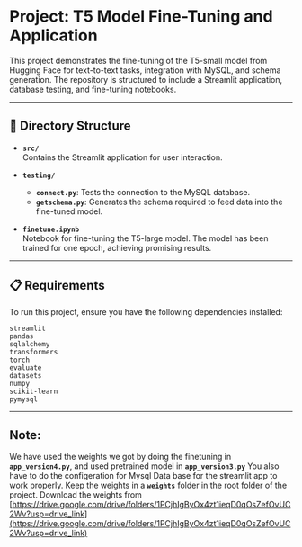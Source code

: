 # Project: T5 Model Fine-Tuning and Application

This project demonstrates the fine-tuning of the T5-small model from Hugging Face for text-to-text tasks, integration with MySQL, and schema generation. The repository is structured to include a Streamlit application, database testing, and fine-tuning notebooks.

---

## 📂 Directory Structure

- **`src/`**  
  Contains the Streamlit application for user interaction.

- **`testing/`**  
  - **`connect.py`**: Tests the connection to the MySQL database.  
  - **`getschema.py`**: Generates the schema required to feed data into the fine-tuned model.  

- **`finetune.ipynb`**  
  Notebook for fine-tuning the T5-large model. The model has been trained for one epoch, achieving promising results.

---

## 📋 Requirements

To run this project, ensure you have the following dependencies installed:

```plaintext
streamlit
pandas
sqlalchemy
transformers
torch
evaluate
datasets
numpy
scikit-learn
pymysql
```

---

## Note: 

We have used the weights we got by doing the finetuning in **`app_version4.py`**, and used pretrained model in **`app_version3.py`**
You also have to do the configeration for Mysql Data base for the streamlit app to work properly.
Keep the weights in a **`weights`** folder in the root folder of the project.
Download the weights from [https://drive.google.com/drive/folders/1PCjhIgByOx4zt1ieqD0qOsZefOvUC2Wv?usp=drive_link](https://drive.google.com/drive/folders/1PCjhIgByOx4zt1ieqD0qOsZefOvUC2Wv?usp=drive_link)